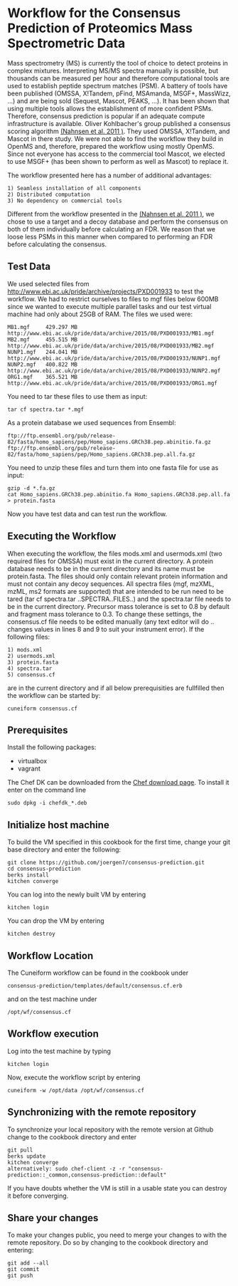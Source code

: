 # Workflow for the Consensus Prediction of Proteomics Mass Spectrometric Data
Mass spectrometry (MS) is currently the tool of choice to detect proteins in complex mixtures. 
Interpreting MS/MS spectra manually is possible, but thousands can be measured per hour and therefore computational tools
are used to establish peptide spectrum matches (PSM). A battery of tools have been published 
(OMSSA, X!Tandem, pFind, MSAmanda, MSGF+, MassWizz, ...) and are being sold (Sequest, Mascot, PEAKS, ...).
It has been shown that using multiple tools allows the establishment of more confident PSMs.
Therefore, consensus prediction is popular if an adequate compute infrastructure is available.
Oliver Kohlbacher's group published a consensus scoring algorithm [(Nahnsen et al. 2011 )](http://pubs.acs.org/doi/abs/10.1021/pr2002879).
They used OMSSA, X!Tandem, and Mascot in there study. We were not able to find the workflow they build in OpenMS and,
therefore, prepared the workflow using mostly OpenMS. Since not everyone has access to the commercial tool Mascot,
we elected to use MSGF+ (has been shown to perform as well as Mascot) to replace it.

The workflow presented here has a number of additional advantages:

    1) Seamless installation of all components
    2) Distributed computation
    3) No dependency on commercial tools

Different from the workflow presented in the [(Nahnsen et al. 2011 )](http://pubs.acs.org/doi/abs/10.1021/pr2002879), we chose to use a target and a decoy database and perform the consensus on both of them individually before calculating an FDR. We reason that we loose less PSMs in this manner when compared to performing an FDR before calculating the consensus.

## Test Data
We used selected files from http://www.ebi.ac.uk/pride/archive/projects/PXD001933 to test the workflow.
We had to restrict ourselves to files to mgf files below 600MB since we wanted to execute multiple parallel tasks and our test virtual machine had only about 25GB of RAM. The files we used were:

    MB1.mgf	    429.297 MB	http://www.ebi.ac.uk/pride/data/archive/2015/08/PXD001933/MB1.mgf
    MB2.mgf	    455.515 MB	http://www.ebi.ac.uk/pride/data/archive/2015/08/PXD001933/MB2.mgf
    NUNP1.mgf	244.041 MB	http://www.ebi.ac.uk/pride/data/archive/2015/08/PXD001933/NUNP1.mgf
    NUNP2.mgf	400.822 MB	http://www.ebi.ac.uk/pride/data/archive/2015/08/PXD001933/NUNP2.mgf
    ORG1.mgf	365.521 MB	http://www.ebi.ac.uk/pride/data/archive/2015/08/PXD001933/ORG1.mgf

You need to tar these files to use them as input: 

    tar cf spectra.tar *.mgf

As a protein database we used sequences from Ensembl: 

    ftp://ftp.ensembl.org/pub/release-82/fasta/homo_sapiens/pep/Homo_sapiens.GRCh38.pep.abinitio.fa.gz
    ftp://ftp.ensembl.org/pub/release-82/fasta/homo_sapiens/pep/Homo_sapiens.GRCh38.pep.all.fa.gz
    
You need to unzip these files and turn them into one fasta file for use as input:

    gzip -d *.fa.gz
    cat Homo_sapiens.GRCh38.pep.abinitio.fa Homo_sapiens.GRCh38.pep.all.fa > protein.fasta

Now you have test data and can test run the workflow.

## Executing the Workflow
When executing the workflow, the files mods.xml and usermods.xml (two required files for OMSSA) must exist in the current directory. A protein database needs to be in the current directory and its name must be protein.fasta. The files should only contain relevant protein information and must not contain any decoy sequences. All spectra files (mgf, mzXML, mzML, ms2 formats are supported) that are intended to be run need to be tared (tar cf spectra.tar ..SPECTRA..FILES..) and the spectra.tar file needs to be in the current directory. Precursor mass tolerance is set to 0.8 by default and fragment mass tolerance to 0.3. To change these settings, the consensus.cf file needs to be edited manually (any text editor will do .. changes values in lines 8 and 9 to suit your instrument error).
If the following files:

    1) mods.xml
    2) usermods.xml
    3) protein.fasta
    4) spectra.tar
    5) consensus.cf
    
are in the current directory and if all below prerequisities are fullfilled then the workflow can be started by:

    cuneiform consensus.cf
    

## Prerequisites

Install the following packages:

- virtualbox
- vagrant

The Chef DK can be downloaded from the [Chef download page](https://downloads.chef.io/chef-dk/).
To install it enter on the command line

    sudo dpkg -i chefdk_*.deb


## Initialize host machine

To build the VM specified in this cookbook for the first time, change your git
base directory and enter the following:

    git clone https://github.com/joergen7/consensus-prediction.git
    cd consensus-prediction
    berks install
    kitchen converge
    
You can log into the newly built VM by entering

    kitchen login
    
You can drop the VM by entering

    kitchen destroy


## Workflow Location

The Cuneiform workflow can be found in the cookbook under

    consensus-prediction/templates/default/consensus.cf.erb
    
and on the test machine under

    /opt/wf/consensus.cf

    
## Workflow execution

Log into the test machine by typing

    kitchen login
    
Now, execute the workflow script by entering

    cuneiform -w /opt/data /opt/wf/consensus.cf
    
    
## Synchronizing with the remote repository

To synchronize your local repository with the remote version at Github change to
the cookbook directory and enter

    git pull
    berks update
    kitchen converge
    alternatively: sudo chef-client -z -r "consensus-prediction::_common,consensus-prediction::default"
    
If you have doubts whether the VM is still in a usable state you can destroy it
before converging.
    
    
## Share your changes

To make your changes public, you need to merge your changes to with the remote
repository. Do so by changing to the cookbook directory and entering:

    git add --all
    git commit
    git push
